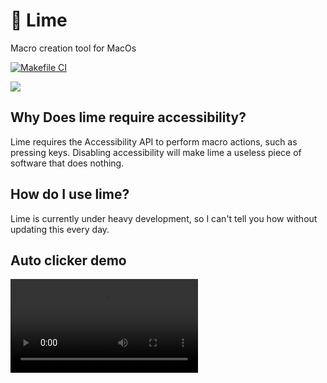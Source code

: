 # 🍋 Lime
Macro creation tool for MacOs

[![Makefile CI](https://github.com/Interfiber/lime/actions/workflows/makefile.yml/badge.svg)](https://github.com/Interfiber/lime/actions/workflows/makefile.yml)

![](demo.gif)

## Why Does lime require accessibility?
Lime requires the Accessibility API to perform macro actions, such as pressing keys. Disabling accessibility will make lime a useless piece of software that does nothing.

## How do I use lime?
Lime is currently under heavy development, so I can't tell you how without updating this every day.

## Auto clicker demo
![](https://i.imgur.com/fg8sA29.mp4)